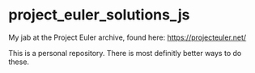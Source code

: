 # project_euler_solutions_js

My jab at the Project Euler archive, found here: https://projecteuler.net/

This is a personal repository. There is most definitly better ways to do these.